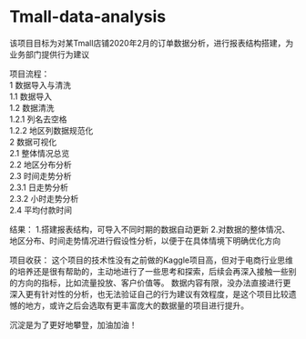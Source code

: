 # Tmall-data-analysis
该项目目标为对某Tmall店铺2020年2月的订单数据分析，进行报表结构搭建，为业务部门提供行为建议

项目流程：
<br>1 数据导入与清洗
<br>1.1 数据导入
<br>1.2 数据清洗
<br>1.2.1 列名去空格
<br>1.2.2 地区列数据规范化
<br>2 数据可视化
<br>2.1 整体情况总览
<br>2.2 地区分布分析
<br>2.3 时间走势分析
<br>2.3.1 日走势分析
<br>2.3.2 小时走势分析
<br>2.4 平均付款时间

结果：
1.搭建报表结构，可导入不同时期的数据自动更新
2.对数据的整体情况、地区分布、时间走势情况进行假设性分析，以便于在具体情境下明确优化方向

项目收获：
这个项目的技术性没有之前做的Kaggle项目高，但对于电商行业思维的培养还是很有帮助的，主动地进行了一些思考和探索，后续会再深入接触一些别的方向的指标，比如流量投放、客户价值等。
数据内容有限，没办法直接进行更深入更有针对性的分析，也无法验证自己的行为建议有效程度，是这个项目比较遗憾的地方，或许之后会选取有更丰富庞大的数据量的项目进行提升。

沉淀是为了更好地攀登，加油加油！
